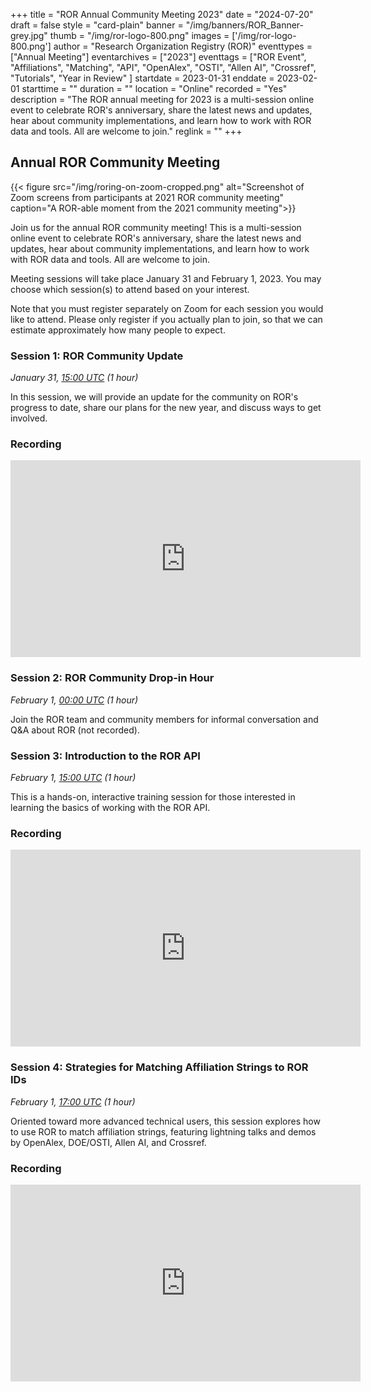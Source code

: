 +++
title = "ROR Annual Community Meeting 2023" 
date = "2024-07-20" 
draft = false 
style = "card-plain" 
banner = "/img/banners/ROR_Banner-grey.jpg" 
thumb = "/img/ror-logo-800.png" 
images = ['/img/ror-logo-800.png']
author = "Research Organization Registry (ROR)" 
eventtypes = ["Annual Meeting"]
eventarchives = ["2023"]
eventtags = ["ROR Event", "Affiliations", "Matching", "API", "OpenAlex", "OSTI", "Allen AI", "Crossref", "Tutorials", "Year in Review" ]
startdate = 2023-01-31
enddate = 2023-02-01
starttime = ""
duration = ""
location = "Online"
recorded = "Yes"
description = "The ROR annual meeting for 2023 is a multi-session online event to celebrate ROR's anniversary, share the latest news and updates, hear about community implementations, and learn how to work with ROR data and tools. All are welcome to join."
reglink = ""
+++

## Annual ROR Community Meeting

{{< figure src="/img/roring-on-zoom-cropped.png" alt="Screenshot of Zoom screens from participants at 2021 ROR community meeting" caption="A ROR-able moment from the 2021 community meeting">}}

Join us for the annual ROR community meeting! This is a multi-session online event to celebrate ROR's anniversary, share the latest news and updates, hear about community implementations, and learn how to work with ROR data and tools. All are welcome to join.

Meeting sessions will take place January 31 and February 1, 2023. You may choose which session(s) to attend based on your interest. 

Note that you must register separately on Zoom for each session you would like to attend. Please only register if you actually plan to join, so that we can estimate approximately how many people to expect.

### **Session 1: ROR Community Update**

*January 31, [15:00 UTC](https://www.timeanddate.com/worldclock/fixedtime.html?msg=ROR+Annual+Community+Meeting%3A+Session+1+%28Community+Update%29&iso=20230131T15&p1=1440&ah=1) (1 hour)*

In this session, we will provide an update for the community on ROR's progress to date, share our plans for the new year, and discuss ways to get involved.

### Recording 

<iframe width="560" height="315" src="https://www.youtube.com/embed/GIxqvBIx4r0?si=bb-7wfiKKGiuDXEa" title="YouTube video player" frameborder="0" allow="accelerometer; autoplay; clipboard-write; encrypted-media; gyroscope; picture-in-picture; web-share" referrerpolicy="strict-origin-when-cross-origin" allowfullscreen></iframe>


### **Session 2: ROR Community Drop-in Hour**

*February 1, [00:00 UTC](https://www.timeanddate.com/worldclock/fixedtime.html?msg=ROR+Annual+Community+Meeting%3A+Session+2+%28Community+Drop-in+Hour%29&iso=20230201T00&p1=1440&ah=1) (1 hour)*

Join the ROR team and community members for informal conversation and Q&A about ROR (not recorded).

### **Session 3: Introduction to the ROR API**

*February 1, [15:00 UTC](https://www.timeanddate.com/worldclock/fixedtime.html?msg=ROR+Annual+Community+Meeting%3A+Session+3+%28Introduction+to+the+ROR+API%29&iso=20230201T15&p1=1440&ah=1) (1 hour)*

This is a hands-on, interactive training session for those interested in learning the basics of working with the ROR API.

### Recording

<iframe width="560" height="315" src="https://www.youtube.com/embed/GIxqvBIx4r0?si=FkObNy_XXZ1lbx-S" title="YouTube video player" frameborder="0" allow="accelerometer; autoplay; clipboard-write; encrypted-media; gyroscope; picture-in-picture; web-share" referrerpolicy="strict-origin-when-cross-origin" allowfullscreen></iframe>

### **Session 4: Strategies for Matching Affiliation Strings to ROR IDs**

*February 1, [17:00 UTC](https://www.timeanddate.com/worldclock/fixedtime.html?msg=ROR+Annual+Community+Meeting%3A+Session+4+%28Strategies+for+Matching+Affiliation+Strings+to+ROR+IDs%29&iso=20230201T17&p1=1440&ah=1) (1 hour)*

Oriented toward more advanced technical users, this session explores how to use ROR to match affiliation strings, featuring lightning talks and demos by OpenAlex, DOE/OSTI, Allen AI, and Crossref.

### Recording

<iframe width="560" height="315" src="https://www.youtube.com/embed/Tx5y7lX030U?si=fsgNoNGFZSOnqa0K" title="YouTube video player" frameborder="0" allow="accelerometer; autoplay; clipboard-write; encrypted-media; gyroscope; picture-in-picture; web-share" referrerpolicy="strict-origin-when-cross-origin" allowfullscreen></iframe>